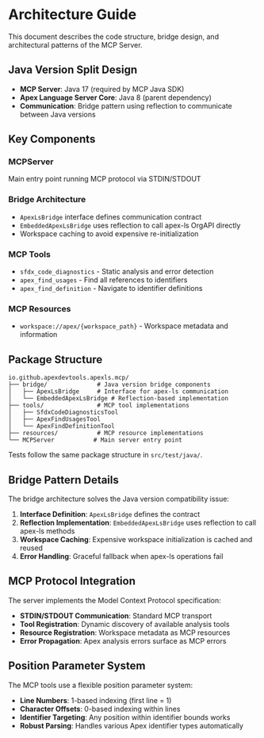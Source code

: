 # Architecture Guide

This document describes the code structure, bridge design, and architectural patterns of the MCP Server.

## Java Version Split Design

- **MCP Server**: Java 17 (required by MCP Java SDK)
- **Apex Language Server Core**: Java 8 (parent dependency)
- **Communication**: Bridge pattern using reflection to communicate between Java versions

## Key Components

### MCPServer
Main entry point running MCP protocol via STDIN/STDOUT

### Bridge Architecture
- `ApexLsBridge` interface defines communication contract
- `EmbeddedApexLsBridge` uses reflection to call apex-ls OrgAPI directly
- Workspace caching to avoid expensive re-initialization

### MCP Tools
- `sfdx_code_diagnostics` - Static analysis and error detection
- `apex_find_usages` - Find all references to identifiers
- `apex_find_definition` - Navigate to identifier definitions

### MCP Resources
- `workspace://apex/{workspace_path}` - Workspace metadata and information

## Package Structure

```
io.github.apexdevtools.apexls.mcp/
├── bridge/              # Java version bridge components
│   ├── ApexLsBridge     # Interface for apex-ls communication
│   └── EmbeddedApexLsBridge # Reflection-based implementation
├── tools/               # MCP tool implementations
│   ├── SfdxCodeDiagnosticsTool
│   ├── ApexFindUsagesTool
│   └── ApexFindDefinitionTool
├── resources/           # MCP resource implementations
└── MCPServer           # Main server entry point
```

Tests follow the same package structure in `src/test/java/`.

## Bridge Pattern Details

The bridge architecture solves the Java version compatibility issue:

1. **Interface Definition**: `ApexLsBridge` defines the contract
2. **Reflection Implementation**: `EmbeddedApexLsBridge` uses reflection to call apex-ls methods
3. **Workspace Caching**: Expensive workspace initialization is cached and reused
4. **Error Handling**: Graceful fallback when apex-ls operations fail

## MCP Protocol Integration

The server implements the Model Context Protocol specification:

- **STDIN/STDOUT Communication**: Standard MCP transport
- **Tool Registration**: Dynamic discovery of available analysis tools
- **Resource Registration**: Workspace metadata as MCP resources
- **Error Propagation**: Apex analysis errors surface as MCP errors

## Position Parameter System

The MCP tools use a flexible position parameter system:

- **Line Numbers**: 1-based indexing (first line = 1)
- **Character Offsets**: 0-based indexing within lines
- **Identifier Targeting**: Any position within identifier bounds works
- **Robust Parsing**: Handles various Apex identifier types automatically